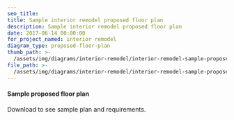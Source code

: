 ```yaml
---
seo_title:
title: Sample interior remodel proposed floor plan
description: Sample interior remodel proposed floor plan
date: 2017-06-14 00:00:00
for_project_named: interior remodel
diagram_type: proposed-floor-plan
thumb_path: >-
  /assets/img/diagrams/interior-remodel/interior-remodel-sample-proposed-floor-plan.png
file_path: >-
  /assets/img/diagrams/interior-remodel/interior-remodel-sample-proposed-floor-plan.pdf
---
```



#### Sample proposed floor plan

Download to see sample plan and requirements.